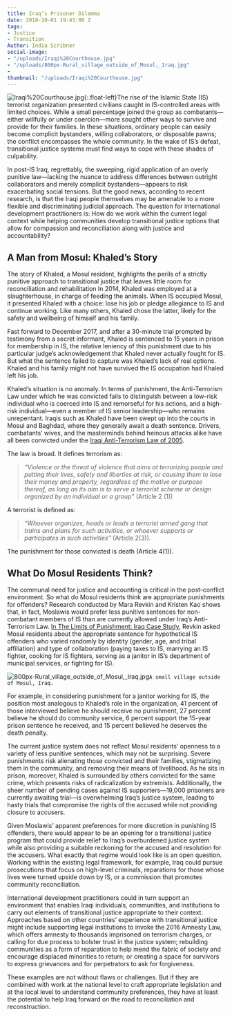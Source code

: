 ```yaml
---
title: Iraq’s Prisoner Dilemma
date: 2018-10-01 19:43:00 Z
tags:
- Justice
- Transition
Author: India Scribner
social-image:
- "/uploads/Iraqi%20Courthouse.jpg"
- "/uploads/800px-Rural_village_outside_of_Mosul,_Iraq.jpg"
- 
thumbnail: "/uploads/Iraqi%20Courthouse.jpg"
---
```


![Iraqi%20Courthouse.jpg](/uploads/Iraqi%20Courthouse.jpg){:.float-left}The rise of the Islamic State (IS) terrorist organization presented civilians caught in IS-controlled areas with limited choices. While a small percentage joined the group as combatants—either willfully or under coercion—more sought other ways to survive and provide for their families. In these situations, ordinary people can easily become complicit bystanders, willing collaborators, or disposable pawns; the conflict encompasses the whole community. In the wake of IS’s defeat, transitional justice systems must find ways to cope with these shades of culpability.

<!--more-->

In post-IS Iraq, regrettably, the sweeping, rigid application of an overly punitive law—lacking the nuance to address differences between outright collaborators and merely complicit bystanders—appears to risk exacerbating social tensions. But the good news, according to recent research, is that the Iraqi people themselves may be amenable to a more flexible and discriminating judicial approach. The question for international development practitioners is: How do we work within the current legal context while helping communities develop transitional justice options that allow for compassion and reconciliation along with justice and accountability?

## A Man from Mosul: Khaled’s Story

The story of Khaled, a Mosul resident, highlights the perils of a strictly punitive approach to transitional justice that leaves little room for reconciliation and rehabilitation In 2014, Khaled was employed at a slaughterhouse, in charge of feeding the animals. When IS occupied Mosul, it presented Khaled with a choice: lose his job or pledge allegiance to IS and continue working. Like many others, Khaled chose the latter, likely for the safety and wellbeing of himself and his family.

Fast forward to December 2017, and after a 30-minute trial prompted by testimony from a secret informant, Khaled is sentenced to 15 years in prison for membership in IS, the relative leniency of this punishment due to his particular judge’s acknowledgement that Khaled never actually fought for IS. But what the sentence failed to capture was Khaled’s lack of real options. Khaled and his family might not have survived the IS occupation had Khaled left his job.

Khaled’s situation is no anomaly. In terms of punishment, the Anti-Terrorism Law under which he was convicted fails to distinguish between a low-risk individual who is coerced into IS and remorseful for his actions, and a high-risk individual—even a member of IS senior leadership—who remains unrepentant. Iraqis such as Khaled have been swept up into the courts in Mosul and Baghdad, where they generally await a death sentence. Drivers, combatants’ wives, and the masterminds behind heinous attacks alike have all been convicted under the [Iraqi Anti-Terrorism Law of 2005](http://gjpi.org/wp-content/uploads/anti-terrorism-law-iraqi-no-13-2005.doc).
 
The law is broad. It defines terrorism as:

> *“Violence or the threat of violence that aims at terrorizing people and putting their lives, safety and liberties at risk, or causing them to lose their money and property, regardless of the motive or purpose thereof, as long as its aim is to serve a terrorist scheme or design organized by an individual or a group”* (Article 2 (1))

A terrorist is defined as:

> *“Whoever organizes, heads or leads a terrorist armed gang that trains and plans for such activities, or whoever supports or participates in such activities”* (Article 2(3)).

The punishment for those convicted is death (Article 4(1)). 

## What Do Mosul Residents Think?

The communal need for justice and accounting is critical in the post-conflict environment. So what do Mosul residents think are appropriate punishments for offenders? Research conducted by Mara Revkin and Kristen Kao shows that, in fact, Moslawis would prefer less punitive sentences for non-combatant members of IS than are currently allowed under Iraq’s Anti-Terrorism Law. [In The Limits of Punishment: Iraq Case Study](https://i.unu.edu/media/cpr.unu.edu/attachment/3127/2-LoP-Iraq-final.pdf), Revkin asked Mosul residents about the appropriate sentence for hypothetical IS offenders who varied randomly by identity (gender, age, and tribal affiliation) and type of collaboration (paying taxes to IS, marrying an IS fighter, cooking for IS fighters, serving as a janitor in IS’s department of municipal services, or fighting for IS).

![800px-Rural_village_outside_of_Mosul,_Iraq.jpg](/uploads/800px-Rural_village_outside_of_Mosul,_Iraq.jpg)`A small village outside of Mosul, Iraq.`

For example, in considering punishment for a janitor working for IS, the position most analogous to Khaled’s role in the organization, 41 percent of those interviewed believe he should receive no punishment, 27 percent believe he should do community service, 6 percent support the 15-year prison sentence he received, and 15 percent believed he deserves the death penalty.

The current justice system does not reflect Mosul residents’ openness to a variety of less punitive sentences, which may not be surprising. Severe punishments risk alienating those convicted and their families, stigmatizing them in the community, and removing their means of livelihood. As he sits in prison, moreover, Khaled is surrounded by others convicted for the same crime, which presents risks of radicalization by extremists. Additionally, the sheer number of pending cases against IS supporters—19,000 prisoners are currently awaiting trial—is overwhelming Iraq’s justice system, leading to hasty trials that compromise the rights of the accused while not providing closure to accusers.

Given Moslawis’ apparent preferences for more discretion in punishing IS offenders, there would appear to be an opening for a transitional justice program that could provide relief to Iraq’s overburdened justice system while also providing a suitable reckoning for the accused and resolution for the accusers. What exactly that regime would look like is an open question. Working within the existing legal framework, for example, Iraq could pursue prosecutions that focus on high-level criminals, reparations for those whose lives were turned upside down by IS, or a commission that promotes community reconciliation.

International development practitioners could in turn support an environment that enables Iraqi individuals, communities, and institutions to carry out elements of transitional justice appropriate to their context. Approaches based on other countries’ experience with transitional justice might include supporting legal institutions to invoke the 2016 Amnesty Law, which offers amnesty to thousands imprisoned on terrorism charges, or calling for due process to bolster trust in the justice system; rebuilding communities as a form of reparation to help mend the fabric of society and encourage displaced minorities to return; or creating a space for survivors to express grievances and for perpetrators to ask for forgiveness.

These examples are not without flaws or challenges. But if they are combined with work at the national level to craft appropriate legislation and at the local level to understand community preferences, they have at least the potential to help Iraq forward on the road to reconciliation and reconstruction.